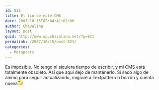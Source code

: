 ```yaml
---
id: 821
title: El fin de este CMS
date: 2007-10-15T08:04:41+02:00
author: Chavalina
layout: post
guid: http://www.wp.chavalina.net/?p=821
permalink: /2007/10/15/post-821/
categories:
  - Metaposts
---
```

Es imposible. No tengo ni siquiera tiempo de escribir, y mi CMS est&aacute; totalmente obsoleto. As&iacute; que aqu&iacute; dejo de mantenerlo. Si saco algo de &aacute;nimo para seguir actualizando, migrar&eacute; a Textpattern o borr&oacute;n y cuenta nueva![emo](/imagenes/emoticonos/pensativo.gif)